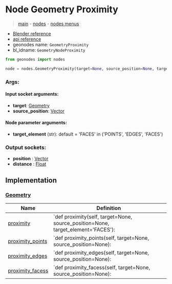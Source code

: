 # Node Geometry Proximity

> [main](../structure.md) - [nodes](nodes.md) - [nodes menus](nodes_menus.md)

- [Blender reference](https://docs.blender.org/manual/en/latest/modeling/geometry_nodes/geometry/geometry_proximity.html)
- [api reference](https://docs.blender.org/api/current/bpy.types.GeometryNodeProximity.html)
- geonodes name: `GeometryProximity`
- bl_idname: `GeometryNodeProximity`

```python
from geonodes import nodes

node = nodes.GeometryProximity(target=None, source_position=None, target_element='FACES')
```

### Args:

#### Input socket arguments:

- **target**: [Geometry](Geometry.md)
- **source_position**: [Vector](Vector.md)

#### Node parameter arguments:

- **target_element** (str): default = 'FACES' in ('POINTS', 'EDGES', 'FACES')

### Output sockets:

- **position** : [Vector](Vector.md)
- **distance** : [Float](Float.md)

## Implementation

### [Geometry](Geometry.md)

| Name | Definition |
|------|------------|
 | [proximity](Geometry.md#proximity) | `def proximity(self, target=None, source_position=None, target_element='FACES'): |
 | [proximity_points](Geometry.md#proximity_points) | `def proximity_points(self, target=None, source_position=None): |
 | [proximity_edges](Geometry.md#proximity_edges) | `def proximity_edges(self, target=None, source_position=None): |
 | [proximity_facess](Geometry.md#proximity_facess) | `def proximity_facess(self, target=None, source_position=None): |

